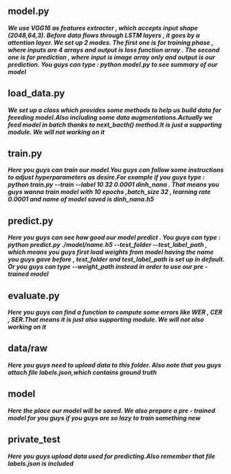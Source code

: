 ## model.py
***We use VGG16 as features extracter , which accepts input shape (2048,64,3). Before data flows through LSTM layers , it goes by a attention layer. We set up 2 modes. The first one is for training phase , where inputs are 4 arrays and output is loss function array . The second one is for prediction , where input is image array only and output is our prediction. You guys can type : python model.py to see summary of our model***

## load_data.py
***We set up a class which provides some methods to help us build data for feeeding model.Also including some data augmentations.Actually we feed model in batch thanks to next_bacth() method.It is just a supporting module. We will not working on it***

## train.py
***Here you guys can train our model.You guys can follow some instructions to adjust hyperparameters as desire.For example if you guys type : python train.py --train --label 10 32 0.0001 dinh_nana . That means you guys wanna train model with 10 epochs ,batch_size 32 , learning rate 0.0001 and name of model saved is dinh_nana.h5***

## predict.py
***Here you guys can see how good our model predict . You guys can type : python predict.py ./model/name.h5 --test_folder --test_label_path , which means you guys first load weights from model having the name you guys gave before , test_folder and test_label_path is set up in default. Or you guys can type --weight_path instead in order to use our pre - trained model*** 

## evaluate.py
***Here you guys can find a function to compute some errors like WER , CER , SER.That means it is just also supporting module. We will not also working on it***

## data/raw
***Here you guys need to upload data to this folder. Also note that you guys attach file labels.json,which contains ground truth***

## model
***Here the place our model will be saved. We also prepare a pre - trained model for you guys if you guys are so lazy to train something new***

## private_test
***Here you guys upload data used for predicting.Also remember that file labels.json is included***